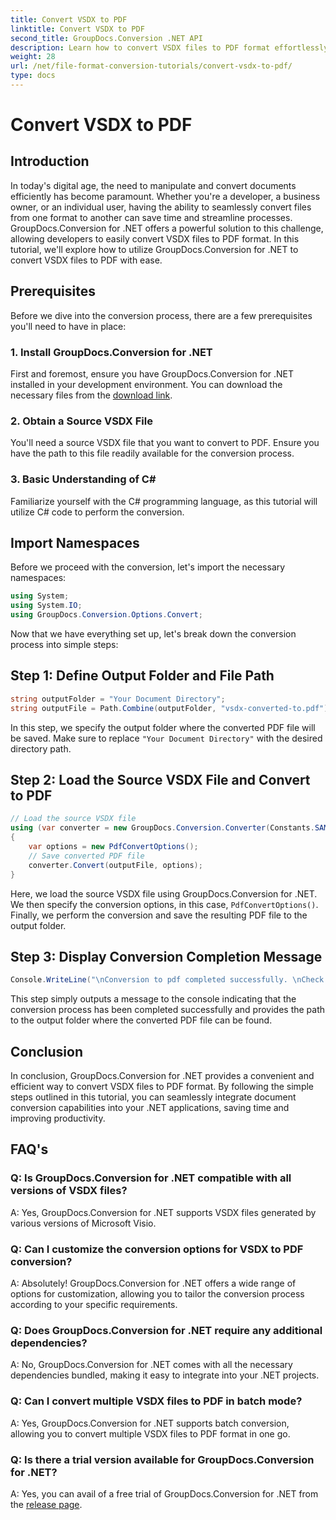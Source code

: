 ```yaml
---
title: Convert VSDX to PDF
linktitle: Convert VSDX to PDF
second_title: GroupDocs.Conversion .NET API
description: Learn how to convert VSDX files to PDF format effortlessly using GroupDocs.Conversion for .NET. Boost your productivity.
weight: 28
url: /net/file-format-conversion-tutorials/convert-vsdx-to-pdf/
type: docs
---
```

# Convert VSDX to PDF

## Introduction
In today's digital age, the need to manipulate and convert documents efficiently has become paramount. Whether you're a developer, a business owner, or an individual user, having the ability to seamlessly convert files from one format to another can save time and streamline processes. GroupDocs.Conversion for .NET offers a powerful solution to this challenge, allowing developers to easily convert VSDX files to PDF format. In this tutorial, we'll explore how to utilize GroupDocs.Conversion for .NET to convert VSDX files to PDF with ease.
## Prerequisites
Before we dive into the conversion process, there are a few prerequisites you'll need to have in place:
### 1. Install GroupDocs.Conversion for .NET
First and foremost, ensure you have GroupDocs.Conversion for .NET installed in your development environment. You can download the necessary files from the [download link](https://releases.groupdocs.com/conversion/net/).
### 2. Obtain a Source VSDX File
You'll need a source VSDX file that you want to convert to PDF. Ensure you have the path to this file readily available for the conversion process.
### 3. Basic Understanding of C#
Familiarize yourself with the C# programming language, as this tutorial will utilize C# code to perform the conversion.

## Import Namespaces
Before we proceed with the conversion, let's import the necessary namespaces:
```csharp
using System;
using System.IO;
using GroupDocs.Conversion.Options.Convert;
```

Now that we have everything set up, let's break down the conversion process into simple steps:
## Step 1: Define Output Folder and File Path
```csharp
string outputFolder = "Your Document Directory";
string outputFile = Path.Combine(outputFolder, "vsdx-converted-to.pdf");
```
In this step, we specify the output folder where the converted PDF file will be saved. Make sure to replace `"Your Document Directory"` with the desired directory path.
## Step 2: Load the Source VSDX File and Convert to PDF
```csharp
// Load the source VSDX file
using (var converter = new GroupDocs.Conversion.Converter(Constants.SAMPLE_VSDX))
{
    var options = new PdfConvertOptions();
    // Save converted PDF file
    converter.Convert(outputFile, options);
}
```
Here, we load the source VSDX file using GroupDocs.Conversion for .NET. We then specify the conversion options, in this case, `PdfConvertOptions()`. Finally, we perform the conversion and save the resulting PDF file to the output folder.
## Step 3: Display Conversion Completion Message
```csharp
Console.WriteLine("\nConversion to pdf completed successfully. \nCheck output in {0}", outputFolder);
```
This step simply outputs a message to the console indicating that the conversion process has been completed successfully and provides the path to the output folder where the converted PDF file can be found.

## Conclusion
In conclusion, GroupDocs.Conversion for .NET provides a convenient and efficient way to convert VSDX files to PDF format. By following the simple steps outlined in this tutorial, you can seamlessly integrate document conversion capabilities into your .NET applications, saving time and improving productivity.
## FAQ's
### Q: Is GroupDocs.Conversion for .NET compatible with all versions of VSDX files?
A: Yes, GroupDocs.Conversion for .NET supports VSDX files generated by various versions of Microsoft Visio.
### Q: Can I customize the conversion options for VSDX to PDF conversion?
A: Absolutely! GroupDocs.Conversion for .NET offers a wide range of options for customization, allowing you to tailor the conversion process according to your specific requirements.
### Q: Does GroupDocs.Conversion for .NET require any additional dependencies?
A: No, GroupDocs.Conversion for .NET comes with all the necessary dependencies bundled, making it easy to integrate into your .NET projects.
### Q: Can I convert multiple VSDX files to PDF in batch mode?
A: Yes, GroupDocs.Conversion for .NET supports batch conversion, allowing you to convert multiple VSDX files to PDF format in one go.
### Q: Is there a trial version available for GroupDocs.Conversion for .NET?
A: Yes, you can avail of a free trial of GroupDocs.Conversion for .NET from the [release page](https://releases.groupdocs.com/).
